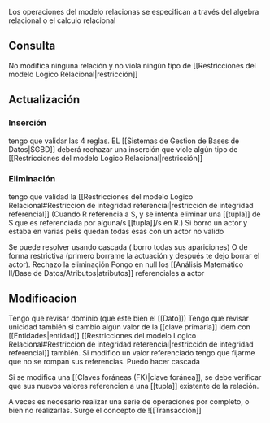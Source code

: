 
Los operaciones del modelo relacionas se especifican a través del algebra relacional o el calculo relacional

## Consulta 
No modifica ninguna relación y no viola ningún tipo de [[Restricciones del modelo Logico Relacional|restricción]]
## Actualización

### Inserción
tengo que validar las 4 reglas. EL [[Sistemas de Gestion de Bases de Datos|SGBD]] deberá rechazar una inserción que viole algún tipo de [[Restricciones del modelo Logico Relacional|restricción]]
### Eliminación
tengo que validad la [[Restricciones del modelo Logico Relacional#Restriccion de integridad referencial|restricción de integridad referencial]]
(Cuando R referencia a S, y se intenta eliminar una [[tupla]] de S que es referenciada por alguna/s [[tupla]]/s en R.)
Si borro un actor y estaba en varias pelis quedan todas esas con un actor no valido 

Se puede resolver usando cascada ( borro todas sus apariciones)
O de forma restrictiva (primero borrame la actuación y después te dejo borrar el actor). Rechazo la eliminación
Pongo en null los [[Análisis Matemático II/Base de Datos/Atributos|atributos]] referenciales a actor


## Modificacion 
Tengo que revisar dominio (que este bien el [[Dato]])
Tengo que revisar unicidad también si cambio algún valor de la [[clave primaria]]
idem con [[Entidades|entidad]]
[[Restricciones del modelo Logico Relacional#Restriccion de integridad referencial|restricción de integridad referencial]] también. Si modifico un valor referenciado tengo que fijarme que no se rompan sus referencias. Puedo hacer cascada

Si se modifica una [[Claves foráneas (FK)|clave foránea]], se debe verificar que sus nuevos valores referencien a una [[tupla]] existente de la relación.


A veces es necesario realizar una serie de operaciones por completo, o bien no realizarlas. Surge el concepto de ![[Transacción]]

